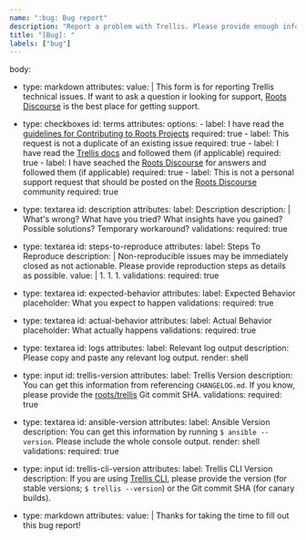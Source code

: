 ```yaml
---
name: ":bug: Bug report"
description: "Report a problem with Trellis. Please provide enough information that we can reproduce the problem."
title: "[Bug]: "
labels: ["bug"]
---
```


body:
  - type: markdown
    attributes:
      value: |
        This form is for reporting Trellis technical issues.
        If want to ask a question ir looking for support, [Roots Discourse](https://discourse.roots.io/) is the best place for getting support.

  - type: checkboxes
    id: terms
    attributes:
      options:
        - label: I have read the [guidelines for Contributing to Roots Projects](https://github.com/roots/.github/blob/master/CONTRIBUTING.md)
          required: true
        - label: This request is not a duplicate of an existing issue
          required: true
        - label: I have read the [Trellis docs](https://roots.io/docs/trellis/) and followed them (if applicable)
          required: true
        - label: I have seached the [Roots Discourse](https://discourse.roots.io/) for answers and followed them (if applicable)
          required: true
        - label: This is not a personal support request that should be posted on the [Roots Discourse](https://discourse.roots.io/) community
          required: true

  - type: textarea
    id: description
    attributes:
      label: Description
      description: |
        What's wrong?
        What have you tried?
        What insights have you gained?
        Possible solutions?
        Temporary workaround?
    validations:
      required: true

  - type: textarea
    id: steps-to-reproduce
    attributes:
      label: Steps To Reproduce
      description: |
        Non-reproducible issues may be immediately closed as not actionable.
        Please provide reproduction steps as details as possible.
      value: |
        1.
        1.
        1.
    validations:
      required: true

  - type: textarea
    id: expected-behavior
    attributes:
      label: Expected Behavior
      placeholder: What you expect to happen
    validations:
      required: true

  - type: textarea
    id: actual-behavior
    attributes:
      label: Actual Behavior
      placeholder: What actually happens
    validations:
      required: true

  - type: textarea
    id: logs
    attributes:
      label: Relevant log output
      description: Please copy and paste any relevant log output.
      render: shell

  - type: input
    id: trellis-version
    attributes:
      label: Trellis Version
      description: You can get this information from referencing `CHANGELOG.md`. If you know, please provide the [roots/trellis](https://github.com/roots/trellis) Git commit SHA.
    validations:
      required: true

  - type: textarea
    id: ansible-version
    attributes:
      label: Ansible Version
      description: You can get this information by running `$ ansible --version`. Please include the whole console output.
      render: shell
    validations:
      required: true

  - type: input
    id: trellis-cli-version
    attributes:
      label: Trellis CLI Version
      description: If you are using [Trellis CLI](https://github.com/roots/trellis-cli), please provide the version (for stable versions; `$ trellis --version`) or the Git commit SHA (for canary builds).

  - type: markdown
    attributes:
      value: |
        Thanks for taking the time to fill out this bug report!
